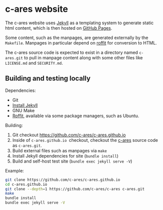 # c-ares website

The c-ares website uses [Jekyll](https://jekyllrb.com/) as a templating system
to generate static html content, which is then hosted on
[GitHub Pages](https://pages.github.com/).

Some content, such as the manpages, are generated externally by the `Makefile`.
Manpages in particular depend on [roffit](https://github.com/bagder/roffit)
for conversion to HTML.

The c-ares source code is expected to exist in a directory named `c-ares.git`
to pull in manpage content along with some other files like `LICENSE.md` and
`SECURITY.md`.

## Building and testing locally

Dependencies:
 - Git
 - [Install Jekyll](https://jekyllrb.com/docs/installation/)
 - GNU Make
 - [Roffit](https://github.com/bagder/roffit), available via some package
   managers, such as Ubuntu.

Building:
 1. Git checkout https://github.com/c-ares/c-ares.github.io
 2. Inside of `c-ares.github.io `checkout, checkout the
    [c-ares](https://github.com/c-ares/c-ares) source code as `c-ares.git`.
 3. Build external files such as manpages via `make`
 4. Install Jekyll dependencies for site (`bundle install`)
 5. Build and self-host test site (`bundle exec jekyll serve -V`)

Example:
```bash
git clone https://github.com/c-ares/c-ares.github.io
cd c-ares.github.io
git clone --depth=1 https://github.com/c-ares/c-ares c-ares.git
make
bundle install
bundle exec jekyll serve -V
```
